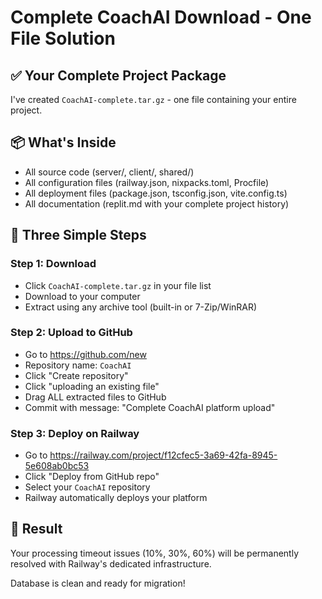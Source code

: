 # Complete CoachAI Download - One File Solution

## ✅ Your Complete Project Package
I've created `CoachAI-complete.tar.gz` - one file containing your entire project.

## 📦 What's Inside
- All source code (server/, client/, shared/)
- All configuration files (railway.json, nixpacks.toml, Procfile)
- All deployment files (package.json, tsconfig.json, vite.config.ts)
- All documentation (replit.md with your complete project history)

## 🚀 Three Simple Steps

### Step 1: Download
- Click `CoachAI-complete.tar.gz` in your file list
- Download to your computer
- Extract using any archive tool (built-in or 7-Zip/WinRAR)

### Step 2: Upload to GitHub
- Go to https://github.com/new
- Repository name: `CoachAI`
- Click "Create repository"
- Click "uploading an existing file"
- Drag ALL extracted files to GitHub
- Commit with message: "Complete CoachAI platform upload"

### Step 3: Deploy on Railway
- Go to https://railway.com/project/f12cfec5-3a69-42fa-8945-5e608ab0bc53
- Click "Deploy from GitHub repo"
- Select your `CoachAI` repository
- Railway automatically deploys your platform

## 🎯 Result
Your processing timeout issues (10%, 30%, 60%) will be permanently resolved with Railway's dedicated infrastructure.

Database is clean and ready for migration!